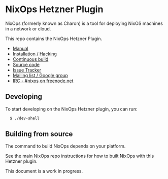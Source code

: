 # NixOps Hetzner Plugin

NixOps (formerly known as Charon) is a tool for deploying NixOS
machines in a network or cloud.

This repo contains the NixOps Hetzner Plugin.

* [Manual](https://nixos.org/nixops/manual/)
* [Installation](https://nixos.org/nixops/manual/#chap-installation) / [Hacking](https://nixos.org/nixops/manual/#chap-hacking)
* [Continuous build](http://hydra.nixos.org/jobset/nixops/master#tabs-jobs)
* [Source code](https://github.com/NixOS/nixops)
* [Issue Tracker](https://github.com/NixOS/nixops/issues)
* [Mailing list / Google group](https://groups.google.com/forum/#!forum/nixops-users)
* [IRC - #nixos on freenode.net](irc://irc.freenode.net/#nixos)

## Developing

To start developing on the NixOps Hetzner plugin, you can run:

```bash
  $ ./dev-shell
```

## Building from source

The command to build NixOps depends on your platform.

See the main NixOps repo instructions for how to built NixOps
with this Hetzner plugin.

This document is a work in progress.

